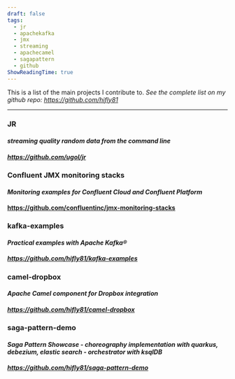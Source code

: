 ```yaml
---
draft: false
tags:
  - jr
  - apachekafka
  - jmx
  - streaming
  - apachecamel
  - sagapattern
  - github
ShowReadingTime: true
---
```



This is a list of the main projects I contribute to. _See the complete list on my github repo:
https://github.com/hifly81_

***

### **JR**
#### _streaming quality random data from the command line_
##### https://github.com/ugol/jr

### **Confluent JMX monitoring stacks**
#### _Monitoring examples for Confluent Cloud and Confluent Platform_
#### https://github.com/confluentinc/jmx-monitoring-stacks

### **kafka-examples** 
#### _Practical examples with Apache Kafka®_
##### https://github.com/hifly81/kafka-examples

### **camel-dropbox**
#### _Apache Camel component for Dropbox integration_
##### https://github.com/hifly81/camel-dropbox

### **saga-pattern-demo**
#### _Saga Pattern Showcase - choreography implementation with quarkus, debezium, elastic search - orchestrator with ksqlDB_
##### https://github.com/hifly81/saga-pattern-demo